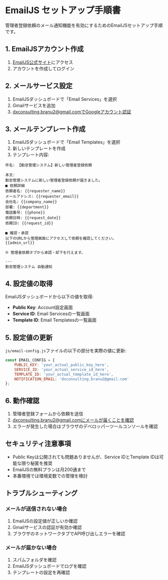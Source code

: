 # EmailJS セットアップ手順書

管理者登録依頼のメール通知機能を有効にするためのEmailJSセットアップ手順です。

## 1. EmailJSアカウント作成

1. [EmailJS公式サイト](https://www.emailjs.com/)にアクセス
2. アカウントを作成してログイン

## 2. メールサービス設定

1. EmailJSダッシュボードで「Email Services」を選択
2. Gmailサービスを追加
3. dxconsulting.branu2@gmail.comでGoogleアカウント認証

## 3. メールテンプレート作成

1. EmailJSダッシュボードで「Email Templates」を選択
2. 新しいテンプレートを作成
3. テンプレート内容:

```
件名: 【勤怠管理システム】新しい管理者登録依頼

本文:
勤怠管理システムに新しい管理者登録依頼が届きました。
■ 依頼詳細
依頼者名: {{requester_name}}
メールアドレス: {{requester_email}}
会社名: {{company_name}}
部署: {{department}}
電話番号: {{phone}}
依頼日時: {{request_date}}
依頼ID: {{request_id}}

■ 確認・承認
以下のURLから管理画面にアクセスして依頼を確認してください。
{{admin_url}}

※ 管理者依頼タブから承認・却下を行えます。

---
勤怠管理システム 自動通知
```

## 4. 設定値の取得

EmailJSダッシュボードから以下の値を取得:

- **Public Key**: Account設定画面
- **Service ID**: Email Servicesの一覧画面
- **Template ID**: Email Templatesの一覧画面

## 5. 設定値の更新

`js/email-config.js`ファイルの以下の部分を実際の値に更新:

```javascript
const EMAIL_CONFIG = {
    PUBLIC_KEY: 'your_actual_public_key_here',
    SERVICE_ID: 'your_actual_service_id_here', 
    TEMPLATE_ID: 'your_actual_template_id_here',
    NOTIFICATION_EMAIL: 'dxconsulting.branu2@gmail.com'
};
```

## 6. 動作確認

1. 管理者登録フォームから依頼を送信
2. dxconsulting.branu2@gmail.comにメールが届くことを確認
3. エラーが発生した場合はブラウザのデベロッパーツールコンソールを確認

## セキュリティ注意事項

- Public Keyは公開されても問題ありませんが、Service IDとTemplate IDは可能な限り秘匿を推奨
- EmailJSの無料プランは月200通まで
- 本番環境では環境変数での管理を検討

## トラブルシューティング

### メールが送信されない場合
1. EmailJSの設定値が正しいか確認
2. Gmailサービスの認証が有効か確認
3. ブラウザのネットワークタブでAPI呼び出しエラーを確認

### メールが届かない場合
1. スパムフォルダを確認
2. EmailJSダッシュボードでログを確認
3. テンプレートの設定を再確認